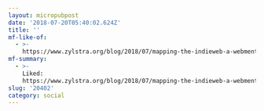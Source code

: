 ```yaml
---
layout: micropubpost
date: '2018-07-20T05:40:02.624Z'
title: ''
mf-like-of:
  - >-
    https://www.zylstra.org/blog/2018/07/mapping-the-indieweb-a-webmention-at-a-time/
mf-summary:
  - >-
    Liked:
    https://www.zylstra.org/blog/2018/07/mapping-the-indieweb-a-webmention-at-a-time/
slug: '20402'
category: social
---
```

